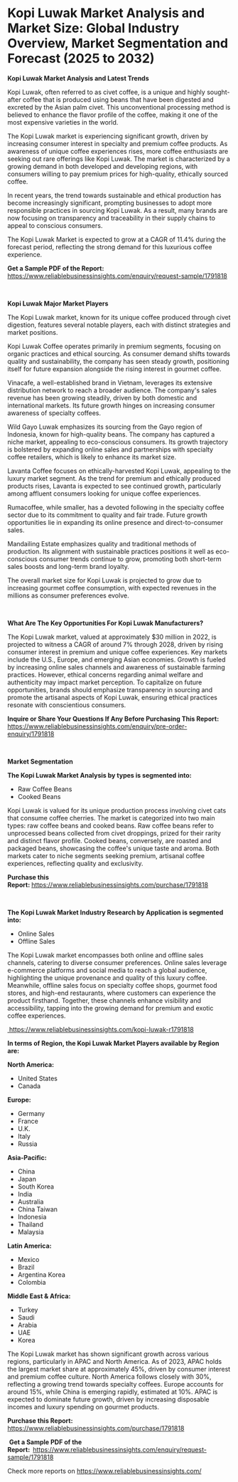 <p><h1>Kopi Luwak Market Analysis and Market Size: Global Industry Overview, Market Segmentation and Forecast (2025 to 2032)</h1></p><p><strong>Kopi Luwak Market Analysis and Latest Trends</strong></p>
<p><p>Kopi Luwak, often referred to as civet coffee, is a unique and highly sought-after coffee that is produced using beans that have been digested and excreted by the Asian palm civet. This unconventional processing method is believed to enhance the flavor profile of the coffee, making it one of the most expensive varieties in the world.</p><p>The Kopi Luwak market is experiencing significant growth, driven by increasing consumer interest in specialty and premium coffee products. As awareness of unique coffee experiences rises, more coffee enthusiasts are seeking out rare offerings like Kopi Luwak. The market is characterized by a growing demand in both developed and developing regions, with consumers willing to pay premium prices for high-quality, ethically sourced coffee.</p><p>In recent years, the trend towards sustainable and ethical production has become increasingly significant, prompting businesses to adopt more responsible practices in sourcing Kopi Luwak. As a result, many brands are now focusing on transparency and traceability in their supply chains to appeal to conscious consumers.</p><p>The Kopi Luwak Market is expected to grow at a CAGR of 11.4% during the forecast period, reflecting the strong demand for this luxurious coffee experience.</p></p>
<p><strong>Get a Sample PDF of the Report:&nbsp;</strong> <a href="https://www.reliablebusinessinsights.com/enquiry/request-sample/1791818?utm_campaign=2820&utm_medium=2&utm_source=Github&utm_content=ia&utm_term=07042025&utm_id=kopi-luwak">https://www.reliablebusinessinsights.com/enquiry/request-sample/1791818</a></p>
<p>&nbsp;</p>
<p><strong>Kopi Luwak Major Market Players</strong></p>
<p><p>The Kopi Luwak market, known for its unique coffee produced through civet digestion, features several notable players, each with distinct strategies and market positions. </p><p>Kopi Luwak Coffee operates primarily in premium segments, focusing on organic practices and ethical sourcing. As consumer demand shifts towards quality and sustainability, the company has seen steady growth, positioning itself for future expansion alongside the rising interest in gourmet coffee.</p><p>Vinacafe, a well-established brand in Vietnam, leverages its extensive distribution network to reach a broader audience. The company's sales revenue has been growing steadily, driven by both domestic and international markets. Its future growth hinges on increasing consumer awareness of specialty coffees.</p><p>Wild Gayo Luwak emphasizes its sourcing from the Gayo region of Indonesia, known for high-quality beans. The company has captured a niche market, appealing to eco-conscious consumers. Its growth trajectory is bolstered by expanding online sales and partnerships with specialty coffee retailers, which is likely to enhance its market size.</p><p>Lavanta Coffee focuses on ethically-harvested Kopi Luwak, appealing to the luxury market segment. As the trend for premium and ethically produced products rises, Lavanta is expected to see continued growth, particularly among affluent consumers looking for unique coffee experiences.</p><p>Rumacoffee, while smaller, has a devoted following in the specialty coffee sector due to its commitment to quality and fair trade. Future growth opportunities lie in expanding its online presence and direct-to-consumer sales.</p><p>Mandailing Estate emphasizes quality and traditional methods of production. Its alignment with sustainable practices positions it well as eco-conscious consumer trends continue to grow, promoting both short-term sales boosts and long-term brand loyalty.</p><p>The overall market size for Kopi Luwak is projected to grow due to increasing gourmet coffee consumption, with expected revenues in the millions as consumer preferences evolve.</p></p>
<p>&nbsp;</p>
<p><strong>What Are The Key Opportunities For Kopi Luwak Manufacturers?</strong></p>
<p><p>The Kopi Luwak market, valued at approximately $30 million in 2022, is projected to witness a CAGR of around 7% through 2028, driven by rising consumer interest in premium and unique coffee experiences. Key markets include the U.S., Europe, and emerging Asian economies. Growth is fueled by increasing online sales channels and awareness of sustainable farming practices. However, ethical concerns regarding animal welfare and authenticity may impact market perception. To capitalize on future opportunities, brands should emphasize transparency in sourcing and promote the artisanal aspects of Kopi Luwak, ensuring ethical practices resonate with conscientious consumers.</p></p>
<p><strong>Inquire or Share Your Questions If Any Before Purchasing This Report:</strong> <a href="https://www.reliablebusinessinsights.com/enquiry/pre-order-enquiry/1791818?utm_campaign=2820&utm_medium=2&utm_source=Github&utm_content=ia&utm_term=07042025&utm_id=kopi-luwak">https://www.reliablebusinessinsights.com/enquiry/pre-order-enquiry/1791818</a></p>
<p>&nbsp;</p>
<p><strong>Market Segmentation</strong></p>
<p><strong>The Kopi Luwak Market Analysis by types is segmented into:</strong></p>
<p><ul><li>Raw Coffee Beans</li><li>Cooked Beans</li></ul></p>
<p><p>Kopi Luwak is valued for its unique production process involving civet cats that consume coffee cherries. The market is categorized into two main types: raw coffee beans and cooked beans. Raw coffee beans refer to unprocessed beans collected from civet droppings, prized for their rarity and distinct flavor profile. Cooked beans, conversely, are roasted and packaged beans, showcasing the coffee's unique taste and aroma. Both markets cater to niche segments seeking premium, artisanal coffee experiences, reflecting quality and exclusivity.</p></p>
<p><strong>Purchase this Report:&nbsp;</strong><a href="https://www.reliablebusinessinsights.com/purchase/1791818?utm_campaign=2820&utm_medium=2&utm_source=Github&utm_content=ia&utm_term=07042025&utm_id=kopi-luwak">https://www.reliablebusinessinsights.com/purchase/1791818</a></p>
<p>&nbsp;</p>
<p><strong>The Kopi Luwak Market Industry Research by Application is segmented into:</strong></p>
<p><ul><li>Online Sales</li><li>Offline Sales</li></ul></p>
<p><p>The Kopi Luwak market encompasses both online and offline sales channels, catering to diverse consumer preferences. Online sales leverage e-commerce platforms and social media to reach a global audience, highlighting the unique provenance and quality of this luxury coffee. Meanwhile, offline sales focus on specialty coffee shops, gourmet food stores, and high-end restaurants, where customers can experience the product firsthand. Together, these channels enhance visibility and accessibility, tapping into the growing demand for premium and exotic coffee experiences.</p></p>
<p><a href="https://www.reliablebusinessinsights.com/kopi-luwak-r1791818?utm_campaign=2820&utm_medium=2&utm_source=Github&utm_content=ia&utm_term=07042025&utm_id=kopi-luwak">&nbsp;https://www.reliablebusinessinsights.com/kopi-luwak-r1791818</a></p>
<p><strong>In terms of Region, the Kopi Luwak Market Players available by Region are:</strong></p>
<p>
    <p> <strong> North America: </strong>
        <ul>
            <li>United States</li>
            <li>Canada</li>
        </ul>
        </p> 
    <p> <strong> Europe: </strong>
        <ul>
            <li>Germany</li>
            <li>France</li>
            <li>U.K.</li>
            <li>Italy</li>
            <li>Russia</li>
        </ul>
        </p> 
    <p> <strong> Asia-Pacific: </strong>
        <ul>
            <li>China</li>
            <li>Japan</li>
            <li>South Korea</li>
            <li>India</li>
            <li>Australia</li>
            <li>China Taiwan</li>
            <li>Indonesia</li>
            <li>Thailand</li>
            <li>Malaysia</li>
        </ul>
        </p> 
    <p> <strong> Latin America: </strong>
        <ul>
            <li>Mexico</li>
            <li>Brazil</li>
            <li>Argentina Korea</li>
            <li>Colombia</li>
        </ul>
        </p> 
    <p> <strong> Middle East & Africa: </strong>
        <ul>
            <li>Turkey</li>
            <li>Saudi</li>
            <li>Arabia</li>
            <li>UAE</li>
            <li>Korea</li>
        </ul>
    </p>
    </p>
<p><p>The Kopi Luwak market has shown significant growth across various regions, particularly in APAC and North America. As of 2023, APAC holds the largest market share at approximately 45%, driven by consumer interest and premium coffee culture. North America follows closely with 30%, reflecting a growing trend towards specialty coffees. Europe accounts for around 15%, while China is emerging rapidly, estimated at 10%. APAC is expected to dominate future growth, driven by increasing disposable incomes and luxury spending on gourmet products.</p></p>
<p><strong>Purchase this Report: </strong><a href="https://www.reliablebusinessinsights.com/purchase/1791818?utm_campaign=2820&utm_medium=2&utm_source=Github&utm_content=ia&utm_term=07042025&utm_id=kopi-luwak">https://www.reliablebusinessinsights.com/purchase/1791818</a></p>
<p>&nbsp;<strong>Get a Sample PDF of the Report:&nbsp;&nbsp;</strong><a href="https://www.reliablebusinessinsights.com/enquiry/request-sample/1791818?utm_campaign=2820&utm_medium=2&utm_source=Github&utm_content=ia&utm_term=07042025&utm_id=kopi-luwak">https://www.reliablebusinessinsights.com/enquiry/request-sample/1791818</a></p>
<p><strong></strong></p>
<p>Check more reports on <a href="https://www.reliablebusinessinsights.com/?utm_campaign=2820&utm_medium=2&utm_source=Github&utm_content=ia&utm_term=07042025&utm_id=kopi-luwak">https://www.reliablebusinessinsights.com/</a></p>